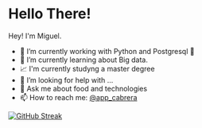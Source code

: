 # Hello There! 

Hey! I'm Miguel.

- 🔭 I’m currently working with Python  and Postgresql :blue_heart:
- 🌱 I’m currently learning about Big data.  
- :chart_with_upwards_trend: I'm currently studyng a master degree
- 🤔 I’m looking for help with ...
- 💬 Ask me about food and technologies 
- 📫 How to reach me: [@app_cabrera](https://twitter.com/app_cabrera)



[![GitHub Streak](http://github-readme-streak-stats.herokuapp.com?user=mdark1001&theme=synthwave&hide_border=true&date_format=M%20j%5B%2C%20Y%5D)](https://git.io/streak-stats)
